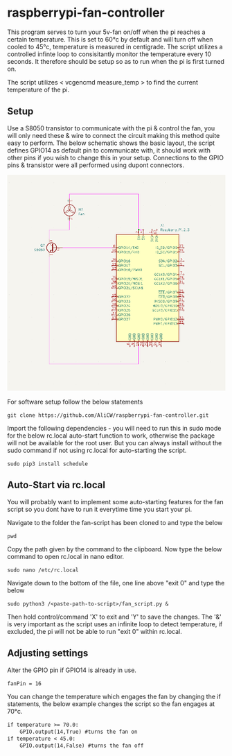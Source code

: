 # raspberrypi-fan-controller

This program serves to turn your 5v-fan on/off when the pi reaches a certain temperature. This is set to 60°c by default and will turn off when cooled to 45°c, temperature is measured in centigrade. The script utilizes a controlled infinte loop to consisitantly monitor the temperature every 10 seconds. It therefore should be setup so as to run when the pi is first turned on.

The script utilizes < vcgencmd measure_temp > to find the current temperature of the pi.

## Setup

Use a S8050 transistor to communicate with the pi & control the fan, you will only need these & wire to connect the circuit making this method quite easy to perform.  The below schematic shows the basic layout, the script defines GPIO14 as default pin to communicate with, it should work with other pins if you wish to change this in your setup. Connections to the GPIO pins & transistor were all performed using dupont connectors.

![schematic](wiring_schematic.png)


For software setup follow the below statements

    git clone https://github.com/AliCW/raspberrypi-fan-controller.git

Import the following dependencies - you will need to run this in sudo mode for the below rc.local auto-start function to work, otherwise the package will not be available for the root user. But you can always install without the sudo command if not using rc.local for auto-starting the script.

    sudo pip3 install schedule


## Auto-Start via rc.local

You will probably want to implement some auto-starting features for the fan script so you dont have to run it everytime time you start your pi. 

Navigate to the folder the fan-script has been cloned to and type the below

    pwd

Copy the path given by the command to the clipboard. Now type the below command to open rc.local in nano editor.

    sudo nano /etc/rc.local

Navigate down to the bottom of the file, one line above "exit 0" and type the below

    sudo python3 /<paste-path-to-script>/fan_script.py &

Then hold control/command 'X' to exit and 'Y' to save the changes. The '&' is very important as the script uses an infinite loop to detect temperature, if excluded, the pi will not be able to run "exit 0" within rc.local.

## Adjusting settings


Alter the GPIO pin if GPIO14 is already in use.

    fanPin = 16

You can change the temperature which engages the fan by changing the if statements, the below example changes the script so the fan engages at 70°c.


    if temperature >= 70.0: 
        GPIO.output(14,True) #turns the fan on
    if temperature < 45.0: 
        GPIO.output(14,False) #turns the fan off
